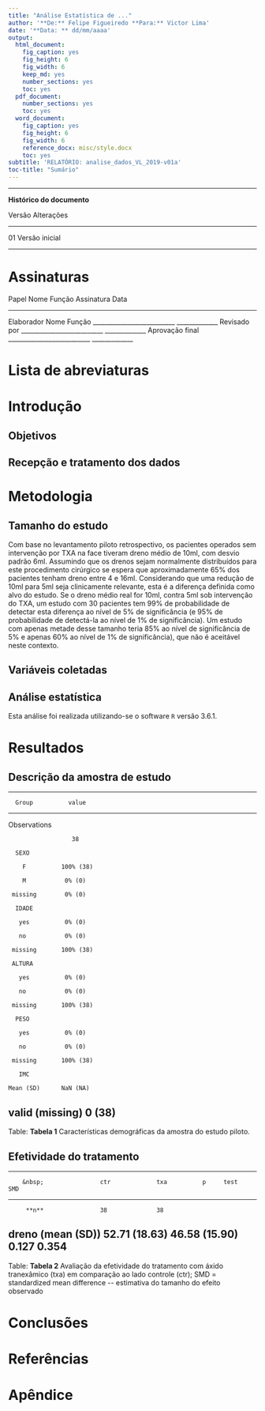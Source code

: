 ```yaml
---
title: "Análise Estatística de ..."
author: '**De:** Felipe Figueiredo **Para:** Victor Lima'
date: '**Data: ** dd/mm/aaaa'
output:
  html_document:
    fig_caption: yes
    fig_height: 6
    fig_width: 6
    keep_md: yes
    number_sections: yes
    toc: yes
  pdf_document:
    number_sections: yes
    toc: yes
  word_document:
    fig_caption: yes
    fig_height: 6
    fig_width: 6
    reference_docx: misc/style.docx
    toc: yes
subtitle: 'RELATÓRIO: analise_dados_VL_2019-v01a'
toc-title: "Sumário"
---
```




---

**Histórico do documento**


Versão   Alterações     
-------  ---------------
01       Versão inicial 

---

# Assinaturas


Papel             Nome   Função   Assinatura                   Data          
----------------  -----  -------  ---------------------------  --------------
Elaborador        Nome   Função   __________________________   _____________ 
Revisado por                      __________________________   _____________ 
Aprovação final                   __________________________   _____________ 



# Lista de abreviaturas

# Introdução

## Objetivos

## Recepção e tratamento dos dados

# Metodologia

## Tamanho do estudo

Com base no levantamento piloto retrospectivo, os pacientes operados sem intervenção por TXA na face tiveram dreno médio de 10ml, com desvio padrão 6ml.
Assumindo que os drenos sejam normalmente distribuídos para este procedimento cirúrgico se espera que aproximadamente 65% dos pacientes tenham dreno entre 4 e 16ml.
Considerando que uma redução de 10ml para 5ml seja clinicamente relevante, esta é a diferença definida como alvo do estudo.
Se o dreno médio real for 10ml, contra 5ml sob intervenção do TXA, um estudo com 30 pacientes tem 99% de probabilidade de detectar esta diferença ao nível de 5% de significância (e 95% de probabilidade de detectá-la ao nível de 1% de significância).
Um estudo com apenas metade desse tamanho teria 85% ao nível de significância de 5% e apenas 60% ao nível de 1% de significância), que não é aceitável neste contexto.

## Variáveis coletadas

## Análise estatística

Esta análise foi realizada utilizando-se o software `R` versão 3.6.1.

# Resultados

## Descrição da amostra de estudo


-----------------------------
      Group          value   
----------------- -----------
  Observations               

                      38     

      SEXO                   

        F          100% (38) 

        M           0% (0)   

     missing        0% (0)   

      IDADE                  

       yes          0% (0)   

       no           0% (0)   

     missing       100% (38) 

     ALTURA                  

       yes          0% (0)   

       no           0% (0)   

     missing       100% (38) 

      PESO                   

       yes          0% (0)   

       no           0% (0)   

     missing       100% (38) 

       IMC                   

    Mean (SD)      NaN (NA)  

 valid (missing)    0 (38)   
-----------------------------

Table: **Tabela 1** Características demográficas da amostra do estudo piloto.

## Efetividade do tratamento


------------------------------------------------------------------------------
        &nbsp;                ctr             txa          p     test    SMD  
----------------------- --------------- --------------- ------- ------ -------
         **n**                38              38                              

 **dreno (mean (SD))**   52.71 (18.63)   46.58 (15.90)   0.127          0.354 
------------------------------------------------------------------------------

Table: **Tabela 2** Avaliação da efetividade do tratamento com áxido tranexâmico (txa) em comparação ao lado controle (ctr);
SMD = standardized mean difference -- estimativa do tamanho do efeito observado

<!-- # Exceções e Desvios do teste -->

# Conclusões


# Referências

# Apêndice

